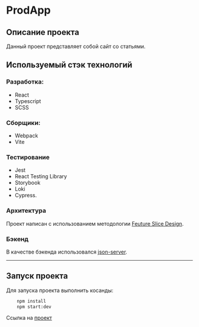 # ProdApp

## Описание проекта

Данный проект представляет собой сайт со статьями. 


## Используемый стэк технологий
### Разработка:
* React
* Typescript
* SCSS
### Сборщики:
* Webpack
* Vite
### Тестирование
* Jest
* React Testing Library
* Storybook
* Loki
* Cypress.
### Архитектура
Проект написан с использованием методологии [Feuture Slice Design]("https://feature-sliced.design/ru/").
### Бэкенд
В качестве бэкенда использовался [json-server]("https://github.com/typicode/json-server").
***

## Запуск проекта
Для запуска проекта выполнить косанды: <br>
```bash
    npm install
    npm start:dev
```
Ссылка на [проект]("https://prodapp.ru")